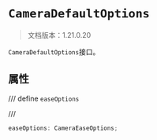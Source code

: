 # `CameraDefaultOptions`

> 文档版本：1.21.0.20

`CameraDefaultOptions`接口。

## 属性

/// define
`easeOptions`


///

```js
easeOptions: CameraEaseOptions;
```

